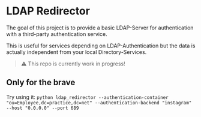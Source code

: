# LDAP Redirector

The goal of this project is to provide a basic LDAP-Server for authentication with a third-party authentication service. 

This is useful for services depending on LDAP-Authentication but the data is actually independent from your local Directory-Services.

> ⚠️ This repo is currently work in progress!

## Only for the brave
Try using it: 
`python ldap_redirector --authentication-container "ou=Employee,dc=practice,dc=net" --authentication-backend "instagram" --host "0.0.0.0" --port 689`
